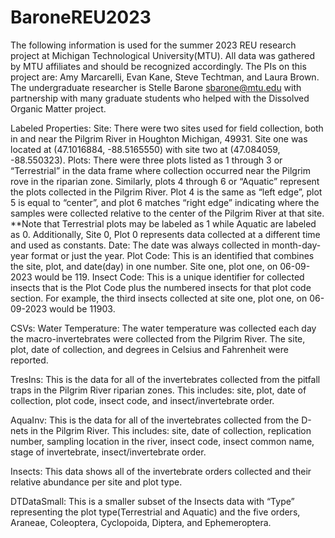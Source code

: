 # BaroneREU2023
The following information is used for the summer 2023 REU research project at Michigan Technological University(MTU). All data was gathered by MTU affiliates and should be recognized accordingly. The PIs on this project are: Amy Marcarelli, Evan Kane, Steve Techtman, and Laura Brown. The undergraduate researcher is Stelle Barone <sbarone@mtu.edu> with partnership with many graduate students who helped with the Dissolved Organic Matter project. 

Labeled Properties:
Site: There were two sites used for field collection, both in and near the Pilgrim River in Houghton Michigan, 49931. Site one was located at (47.1016884, -88.5165550) with site two at (47.084059, -88.550323). 
Plots: There were three plots listed as 1 through 3 or “Terrestrial” in the data frame where collection occurred near the Pilgrim rove in the riparian zone. Similarly, plots 4 through 6  or “Aquatic” represent the plots collected in the Pilgrim River. Plot 4 is the same as “left edge”, plot 5 is equal to “center”, and plot 6 matches “right edge” indicating where the samples were collected relative to the center of the Pilgrim River at that site. **Note that Terrestrial plots may be labeled as 1 while Aquatic are labeled as 0. 
Additionally, Site 0, Plot 0 represents data collected at a different time and used as constants.
Date: The date was always collected in month-day-year format or just the year. 
Plot Code: This is an identified that combines the site, plot, and date(day) in one number. Site one, plot one, on 06-09-2023 would be 119. 
Insect Code: This is a unique identifier for collected insects that is the Plot Code plus the numbered insects for that plot code section. For example, the third insects collected at site one, plot one, on 06-09-2023 would be 11903. 

CSVs:
Water Temperature: The water temperature was collected each day the macro-invertebrates were collected from the Pilgrim River. The site, plot, date of collection, and degrees in Celsius and Fahrenheit were reported. 

TresIns: This is the data for all of the invertebrates collected from the pitfall traps in the Pilgrim River riparian zones. This includes: site, plot, date of collection, plot code, insect code, and insect/invertebrate order. 

AquaInv: This is the data for all of the invertebrates collected from the D-nets in the Pilgrim River. This includes: site, date of collection, replication number, sampling location in the river, insect code, insect common name, stage of invertebrate, insect/invertebrate order. 

Insects: This data shows all of the invertebrate orders collected and their relative abundance per site and plot type. 

DTDataSmall: This is a smaller subset of the Insects data with “Type” representing the plot type(Terrestrial and Aquatic) and the five orders, Araneae, Coleoptera, Cyclopoida, Diptera, and Ephemeroptera. 
